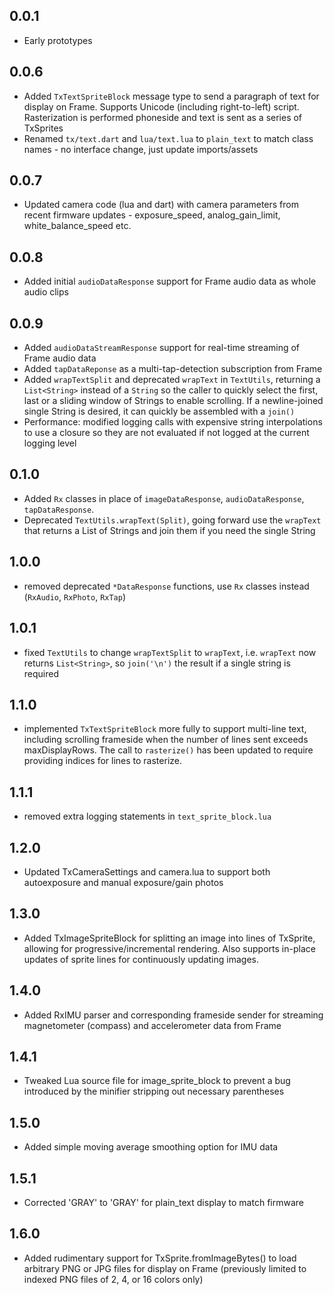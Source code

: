 ## 0.0.1

* Early prototypes

## 0.0.6

* Added `TxTextSpriteBlock` message type to send a paragraph of text for display on Frame. Supports Unicode (including right-to-left) script. Rasterization is performed phoneside and text is sent as a series of TxSprites
* Renamed `tx/text.dart` and `lua/text.lua` to `plain_text` to match class names - no interface change, just update imports/assets

## 0.0.7

* Updated camera code (lua and dart) with camera parameters from recent firmware updates - exposure_speed, analog_gain_limit, white_balance_speed etc.

## 0.0.8

* Added initial `audioDataResponse` support for Frame audio data as whole audio clips

## 0.0.9

* Added `audioDataStreamResponse` support for real-time streaming of Frame audio data
* Added `tapDataReponse` as a multi-tap-detection subscription from Frame
* Added `wrapTextSplit` and deprecated `wrapText` in `TextUtils`, returning a `List<String>` instead of a `String` so the caller to quickly select the first, last or a sliding window of Strings to enable scrolling. If a newline-joined single String is desired, it can quickly be assembled with a `join()`
* Performance: modified logging calls with expensive string interpolations to use a closure so they are not evaluated if not logged at the current logging level

## 0.1.0

* Added `Rx` classes in place of `imageDataResponse`, `audioDataResponse`, `tapDataResponse`.
* Deprecated `TextUtils.wrapText(Split)`, going forward use the `wrapText` that returns a List of Strings and join them if you need the single String

## 1.0.0

* removed deprecated `*DataResponse` functions, use `Rx` classes instead (`RxAudio`, `RxPhoto`, `RxTap`)

## 1.0.1

* fixed `TextUtils` to change `wrapTextSplit` to `wrapText`, i.e. `wrapText` now returns `List<String>`, so `join('\n')` the result if a single string is required

## 1.1.0

* implemented `TxTextSpriteBlock` more fully to support multi-line text, including scrolling frameside when the number of lines sent exceeds maxDisplayRows. The call to `rasterize()` has been updated to require providing indices for lines to rasterize.

## 1.1.1

* removed extra logging statements in `text_sprite_block.lua`

## 1.2.0

* Updated TxCameraSettings and camera.lua to support both autoexposure and manual exposure/gain photos

## 1.3.0

* Added TxImageSpriteBlock for splitting an image into lines of TxSprite, allowing for progressive/incremental rendering. Also supports in-place updates of sprite lines for continuously updating images.

## 1.4.0

* Added RxIMU parser and corresponding frameside sender for streaming magnetometer (compass) and accelerometer data from Frame

## 1.4.1

* Tweaked Lua source file for image_sprite_block to prevent a bug introduced by the minifier stripping out necessary parentheses

## 1.5.0

* Added simple moving average smoothing option for IMU data

## 1.5.1

* Corrected 'GRAY' to 'GRAY' for plain_text display to match firmware

## 1.6.0

* Added rudimentary support for TxSprite.fromImageBytes() to load arbitrary PNG or JPG files for display on Frame (previously limited to indexed PNG files of 2, 4, or 16 colors only)